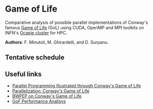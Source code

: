 # Game of Life

Comparative analysis of possible parallel implementations of Conway's famous [Game of Life](https://en.wikipedia.org/wiki/Conway%27s_Game_of_Life) (GoL) using CUDA, OpenMP and MPI toolkits on INFN's [Ocapie cluster](https://web.ge.infn.it/calcolo/joomla/2-uncategorised/106-farm-hpc-ocapie) for HPC.

**Authors**: F. Minutoli, M. Ghirardelli, and D. Surpanu.

## Tentative schedule

## Useful links

- [Parallel Programming Illustrated through Conway's Game of Life](https://tcpp.cs.gsu.edu/curriculum/?q=system/files/ch10.pdf)
- [Parallelization: Conway's Game of Life](http://www.shodor.org/media/content/petascale/materials/UPModules/GameOfLife/Life_Module_Document_pdf.pdf)
- [BWPEP on Conway's Game of Life](http://shodor.org/petascale/materials/UPModules/exercises/Game_of_Life/)
- [GoF Performance Analisys](https://arxiv.org/pdf/1209.4408.pdf)
